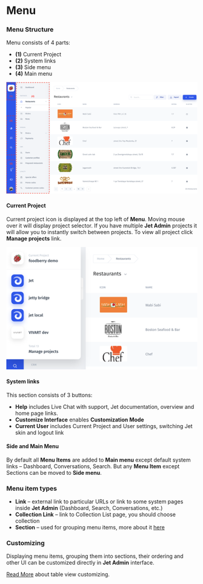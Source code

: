 # Menu

### Menu Structure

Menu consists of 4 parts:

* **\(1\)** Current Project
* **\(2\)** System links
* **\(3\)** Side menu
* **\(4\)** Main menu

![](../.gitbook/assets/image%20%2821%29.png)

#### Current Project

Current project icon is displayed at the top left of **Menu**. Moving mouse over it will display project selector. If you have multiple **Jet Admin** projects it will allow you to instantly switch between projects. To view all project click **Manage projects** link.

![](../.gitbook/assets/image%20%2820%29.png)

#### System links

This section consists of 3 buttons:

* **Help** includes Live Chat with support, Jet documentation, overview and home page links.
* **Customize Interface** enables **Customization Mode**
* **Current User**  includes Current Project and User settings, switching Jet skin and logout link

#### Side and Main Menu

By default all **Menu Items** are added to **Main menu** except default system links – Dashboard, Conversations, Search. But any **Menu Item** except Sections can be moved to **Side menu**.

### Menu item types

* **Link** – external link to particular URLs or link to some system pages inside **Jet Admin** \(Dashboard, Search, Conversations, etc.\)
* **Collection Link** – link to Collection List page, you should choose collection
* **Section** – used for grouping menu items, more about it [here](../browse/layout-editor.md#1-menu-group-menu-items-in-sections)

### Customizing

Displaying menu items, grouping them into sections, their ordering and other UI can be customized directly in **Jet Admin** interface.

[Read More](../browse/layout-editor.md) about table view customizing.


